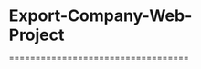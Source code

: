 # Export-Company-Web-Project
==================================
<!DOCTYPE html>
<html lang="en">
<head>
    <meta charset="UTF-8">
    <meta http-equiv="X-UA-Compatible" content="IE=edge">
    <meta name="viewport" content="width=device-width, initial-scale=1.0">
    <link rel="preconnect" href="https://fonts.googleapis.com"> 
    <link rel="preconnect" href="https://fonts.gstatic.com" crossorigin>
    <link href="https://fonts.googleapis.com/css2?family=Oswald&display=swap" rel="stylesheet">
    <title>Ambara Export - Karur</title>
    <script src="https://kit.fontawesome.com/607329fa87.js" crossorigin="anonymous"></script>
    <style>
    * {
        padding: 0;
        margin: 0;
        box-sizing: border-box;
    }
    header {
        text-align: center;
    }
    img {
        width: 100%;
        height: 150vh;
    }
    .title h1 {
        margin: 15px;        
        font-family: 'Oswald', sans-serif;
        background: linear-gradient(
            to bottom, #ff9c08, #fffffff8);
            -webkit-text-fill-color: transparent;
            -webkit-background-clip: text;
    }
    address {
        font-size: 20px;
        color: rgba(0, 0, 0, 0.5);
        margin-bottom: 15px;
    }
    .nav-bar {
        display: flex;
        width: 100%;
        background-color: #f3c175e3;
        text-align: center;
    }
    .nav-bar ul {
        display: flex;
        width: 100%;
        justify-content: space-evenly;
        margin: 25px;
    }
    .nav-list li {
        list-style-type: none;
    }
    .nav-list li a {
        text-decoration: none;
        color: rgba(0, 0, 0, 0.418);
        font-size: 25px;
    }
    #black{
        color: black;
    }
    .nav-list li a:hover {
        color: black;
    }
    .nav-list li::after {
        content: '';
        display: block;
        background-color: black;
        height: 1px;
        margin: auto;
        width: 75%;
        transform: scaleX(0);
        transition: transform 700ms;
    }
    .home{
        display: none;
        color: rgb(0, 0, 0);
        font-size: 25px;
        margin: auto;
    }
    .nav-list li:hover::after {
        transform: scaleX(1);
    }
    .fa-bars{
        background: #070707;
            -webkit-text-fill-color: transparent;
            -webkit-background-clip: text;
        margin: 0;
        padding: 0%;
        cursor: pointer;
        display: none;
    }
    .icon h1 {
        font-size: 25px;
        display: none;
        font-family: 'Pacifico', cursive;
        background: linear-gradient(
            to bottom, #000000, #ffffff86);
            -webkit-text-fill-color: transparent;
            -webkit-background-clip: text;
    }
    .main {
        background-color: rgba(221, 215, 215, 0.822);
        width: 100%;
        height: 50vh;
        margin: 0%;
        padding: 0;
        text-align: center;
    }
    @media only screen and (max-width:500px){
        .nav-list { 
            display: none;
            position: absolute;
            flex-direction: column;
            background-color: rgba(0, 0, 0, 0.274);
            top: 12vh;
            right: -10vh;
            width: 0%;
            height: 50vh;
            transition: width 600ms;
        }
        .icon {
            display: flex;
        }
        .fa-bars {
            display: block;
            position: relative;
            font-size: 38px;
            /* left: -170px; */
            /* left: 0%; */
            bottom: 2px;
            margin: auto;
            /* justify-content: space-between; */
            display: flex;
            text-align: center;
            align-items: center;
            justify-content: center;
        }

        .icon h1{
        display: block;        
        }
        .fa-bars::after {
            content: 'Home';
            display: block;
            font-size: 25px;
            margin-left:150px;        
            font-family: 'Pacifico', cursive;
            background: linear-gradient(
            to bottom, #000000, #ffffff86);
            -webkit-text-fill-color: transparent;
            -webkit-background-clip: text;
        }
        img {
        width: 100%;
        height: 80vh;
    }
    }
    .container-list {
        width: 42%;
        margin-left: 16%;
        /* word-wrap: break-word; */
    }
    .container-list li{
       font-size: 16px;
       width: 100%;
       font-weight: 50;
       font-family: 'Montserrat', sans-serif;
       line-height: 33px;
       margin: 0;
       padding: 0;
    }
    .main-container {
        width: 100%;
        background-color: rgb(233, 231, 231);
        height: 100vh;
        display: flex;
        margin: auto;
    }
    .main-container h1 {
        font-family: 'Montserrat', sans-serif;
        margin-left: 10%;
        font-weight: 100;
        color: rgb(250, 164, 4);
    }
    .about-content  {
        width: 60%;
        margin-top: 5%;
        /* background-color: rebeccapurple;  */
    }

    .aside-content-list li {
        font-size: 16px;
       width: 100%;
       font-weight: 50;
       font-family: 'Montserrat', sans-serif;
       line-height: 33px;
    }
    .aside-content h1 {
        margin-left: -11%;
    }
    .footer-3-flex {
        display: flex;
        justify-content: space-between;
        width: 100%;
        text-align: center;
        line-height: 33px;
    }
    .footer-1st-flex {
        margin-left: 50px;
    }
    .fotter-main h1 {
        text-align: center;
        font-family: 'Montserrat', sans-serif;
        margin: auto;
        width: 100%;
        font-weight: 100;
        color: white;
    }
    .footer-3-flex ul li {
        list-style-type: none;
        font-size: 16px;
        width: 100%;
        font-weight: 50;
        font-family: 'Montserrat', sans-serif;
    }
    .fotter-main {
        background-color: #ff9c08a8;
        width: 100%;
        height: 100vh;
    }
    </style>
</head>
<body>
    <header>
        <div class="title"> 
            <h1>
                AMBARA EXPORT
            </h1>
          <address>
                7/4-A Gandhipuram West,
                Senguthapuram(Po),
                Karur-639002,
                Tamilnadu,
                India.
          </address>          
        </div> 
        <hr>
    </header>
    <div class="nav-bar">
        <div class="icon">
            <i class="fa-solid fa-bars"></i>
        </div>
        <ul class="nav-list"> 
        <li><a href="#" id="black">Home</a></li>
        <li><a href="#">Products</a></li>
        <li><a href="#">Certificates</a></li>
        <li><a href="#">Contact</a></li>
    </ul>
    </div>
    <div class="image">
        <img src="https://atlas.in/files/2020/01/slider2-min.jpg" alt="Textile Pic">
    </div>
    <div class="main-container">
        <br> <br>
        <div class="about-content">
        <h1>ABOUT US</h1> <br>
        <ul class="container-list">
            <li>Into Home textiles for about 42 years</li>
            <li>Working space 500,000 sq.ft / 50,000 sq.m</li>
            <li>100% Cotton, Linen, Polyester Blend, Flex...</li>
            <li>Table Linens, Kitchen Linens, Cushion, Curtain, Nursery...</li>
            <li>Huge warehouse with vertical racking storage using hydraulic stackers 1 Million meter capacity per month</li>
            <li>Serve renowned Global Retailers</li>
        </ul>
    </div>
    <div class="main-aside-content">
        <br> <br> <br>
        <div class="aside-content"> 
            <h1>IN-HOUSE FACILITIES</h1> <br>
            <ul class="aside-content-list">
                <li>In-house Printing, Dyeing, Weaving, Embroidery, Sewing, Quilting with sophisticated machineries.</li>
                <li>12 Million meter Capacity/Annum.</li>
                <li>Printing Capacity of 12 Million mtrs/Annum.</li>
                <li>Dyeing Capacity of 12 Million mtrs/Annum.</li>
                <li>Fabric Coating of 12 Million mtrs/Annum.</li>
                <li>Prewashing of 12 Million mtrs/Annum.</li>
                <li>Sewing Machines with Capacity of 50 Million Pcs./Annum.</li>
                <li>Automatic Spreader & Cutting Machine(Bullmer) with Capacity of 6 Million mtrs/Annum</li>
                <li>Quilting Machine(Richpiece) Capacity of 1 Million mtrs/Annum.</li>
                <li>40 Looms including Vamatex Leonardo, Sulzer, European looms with Staubli Dobbies (20 Shafts).</li>
                <li>8 Terry Looms with Capacity of 10,000 towels/day.</li>
                <li>We can weave complicated designs in high speed and producing 10 Million mtrs/Annum.</li>
            </ul>
        </div>
    </div>
    </div>
   <footer>
       <div class="fotter-main">
           <br> <br>
           <h1>
               AMBARA GROUP OF COMPANIES
           </h1> <br>
           <br>
        <div class="footer-3-flex">
            <ul class="footer-1st-flex">
                <li>Ambara Export Enterprises</li>
                <li>Ambara Processing Mills</li>
                <li>Ambara Financial Services Private Limited</li>
            </ul>
            <ul class="footer-2nd-flex">
                <li>Ambara Textiles Export Private Limited</li>
                <li>Ambara Mills Private Limited</li>
            </ul>
            <ul class="footer-3rd-flex">
                <li>Ambara Fuel Station (Reliance Petroleum Dealer</li>
                <li>Ambara Wind Farms Private Limited</li>
            </ul>
        </div>   

       </div>
   </footer>
</body>
</html>
